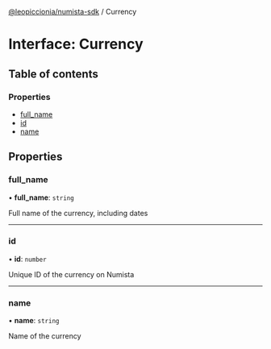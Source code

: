 [@leopiccionia/numista-sdk](../README.md) / Currency

# Interface: Currency

## Table of contents

### Properties

- [full\_name](Currency.md#full_name)
- [id](Currency.md#id)
- [name](Currency.md#name)

## Properties

### full\_name

• **full\_name**: `string`

Full name of the currency, including dates

___

### id

• **id**: `number`

Unique ID of the currency on Numista

___

### name

• **name**: `string`

Name of the currency
